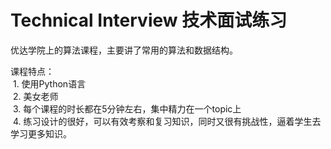 # Technical Interview 技术面试练习
优达学院上的算法课程，主要讲了常用的算法和数据结构。  

课程特点：  
  1. 使用Python语言  
  2. 美女老师  
  3. 每个课程的时长都在5分钟左右，集中精力在一个topic上  
  4. 练习设计的很好，可以有效考察和复习知识，同时又很有挑战性，逼着学生去学习更多知识。

